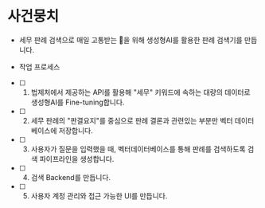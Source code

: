 # 사건뭉치
- 세무 판례 검색으로 매일 고통받는 💩을 위해 생성형AI를 활용한 판례 검색기를 만듭니다.

- 작업 프로세스

- [ ] 1. 법제처에서 제공하는 API를 활용해 "세무" 키워드에 속하는 대량의 데이터로 생성형AI를 Fine-tuning합니다.
- [ ] 2. 세무 판례의 "판결요지"를 중심으로 판례 결론과 관련있는 부분만 벡터 데이터베이스에 저장합니다.
- [ ] 3. 사용자가 질문을 입력했을 때, 벡터데이터베이스를 통해 판례를 검색하도록 검색 파이프라인을 생성합니다.
- [ ] 4. 검색 Backend를 만듭니다.
- [ ] 5. 사용자 계정 관리와 접근 가능한 UI를 만듭니다.

